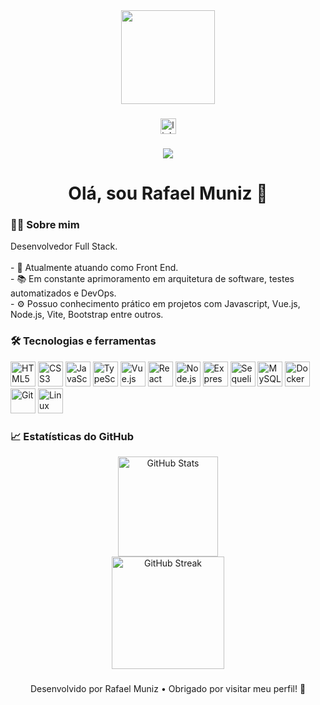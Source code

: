 <div align="center">
  <img height="150" src="https://media.giphy.com/media/M9gbBd9nbDrOTu1Mqx/giphy.gif" />
</div>

###

<div align="center">
  <a href="https://www.linkedin.com/in/rafaelmnz/" target="_blank">
    <img src="https://img.shields.io/static/v1?message=LinkedIn&logo=linkedin&label=&color=0077B5&logoColor=white&style=for-the-badge" height="25" alt="linkedin logo" />
  </a>
</div>

###

<div align="center">
  <img src="https://visitor-badge.laobi.icu/badge?page_id=rafamnz.rafamnz" />
</div>

###

<h1 align="center">Olá, sou Rafael Muniz 👋</h1>

###

<h3 align="left">👨‍💻 Sobre mim</h3>

<p align="left">
Desenvolvedor Full Stack.<br><br>
- 🔭 Atualmente atuando como Front End.<br>
- 📚 Em constante aprimoramento em arquitetura de software, testes automatizados e DevOps.<br>
- ⚙️ Possuo conhecimento prático em projetos com Javascript, Vue.js, Node.js, Vite, Bootstrap entre outros.<br>
</p>

###

<h3 align="left">🛠 Tecnologias e ferramentas</h3>

<div align="left">
  <img src="https://cdn.jsdelivr.net/gh/devicons/devicon/icons/html5/html5-original.svg" height="40" alt="HTML5" />
  <img src="https://cdn.jsdelivr.net/gh/devicons/devicon/icons/css3/css3-original.svg" height="40" alt="CSS3" />
  <img src="https://cdn.jsdelivr.net/gh/devicons/devicon/icons/javascript/javascript-original.svg" height="40" alt="JavaScript" />
  <img src="https://cdn.jsdelivr.net/gh/devicons/devicon/icons/typescript/typescript-original.svg" height="40" alt="TypeScript" />
  <img src="https://cdn.jsdelivr.net/gh/devicons/devicon/icons/vuejs/vuejs-original.svg" height="40" alt="Vue.js" />
  <img src="https://cdn.jsdelivr.net/gh/devicons/devicon/icons/react/react-original.svg" height="40" alt="React" />
  <img src="https://cdn.jsdelivr.net/gh/devicons/devicon/icons/nodejs/nodejs-original.svg" height="40" alt="Node.js" />
  <img src="https://cdn.jsdelivr.net/gh/devicons/devicon/icons/express/express-original.svg" height="40" alt="Express" />
  <img src="https://cdn.jsdelivr.net/gh/devicons/devicon/icons/sequelize/sequelize-original.svg" height="40" alt="Sequelize" />
  <img src="https://cdn.jsdelivr.net/gh/devicons/devicon/icons/mysql/mysql-original.svg" height="40" alt="MySQL" />
  <img src="https://cdn.jsdelivr.net/gh/devicons/devicon/icons/docker/docker-original.svg" height="40" alt="Docker" />
  <img src="https://cdn.jsdelivr.net/gh/devicons/devicon/icons/git/git-original.svg" height="40" alt="Git" />
  <img src="https://cdn.jsdelivr.net/gh/devicons/devicon/icons/linux/linux-original.svg" height="40" alt="Linux" />
</div>

###

<h3 align="left">📈 Estatísticas do GitHub</h3>

<div align="center">
  <img src="https://github-readme-stats.vercel.app/api?username=rafamnz&count_private=true&show_icons=true&hide=issues&theme=default&custom_title=GitHub%20Stats" height="160" alt="GitHub Stats" />
</div>

<div align="center">
  <img src="https://streak-stats.demolab.com?user=rafamnz&theme=default&hide_border=false&border_radius=5" height="180" alt="GitHub Streak" />
</div>

###

<!-- Rodapé opcional -->
<p align="center">
  Desenvolvido por Rafael Muniz • Obrigado por visitar meu perfil! 🚀
</p>
